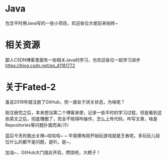 # Java
包含平时用Java写的一些小项目，欢迎各位大佬前来拍砖~
# 相关资源
鄙人CSDN博客里面有一些相关Java的学习，也欢迎各位一起学习进步
https://blog.csdn.net/qq_41181772
# 关于Fated-2
虽说2019年就注册了GitHub，但一直处于闭关状态，为啥呢？

刚注册完之后，本来想当第二个博客来使，记录一些平时的学习过程，但是看到这些英文之后，彻底懵圈了，完全不晓得咋操作，怎么上传代码，咋写文章，啥是Repositories等问题扑面而来/汗/

蓝后今天的我出关辣~哈哈哈~ ~ 毕竟哪有刚开始玩游戏就是王者呢，多玩玩儿段位什么的都不是问题，是叭，是~，

加油~，GitHub大门就此开启，燃烧吧，大橙子！
